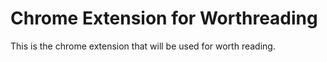 # Chrome Extension for Worthreading
This is the chrome extension that will be used for worth reading.

